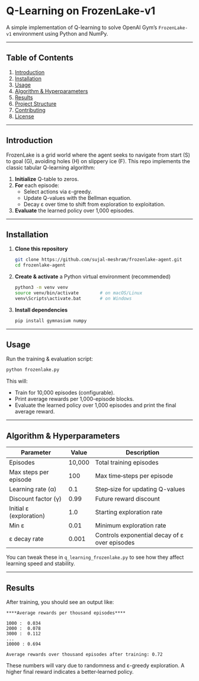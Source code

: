 
# Q-Learning on FrozenLake-v1

A simple implementation of Q-learning to solve OpenAI Gym’s `FrozenLake-v1` environment using Python and NumPy.

---

## Table of Contents

1. [Introduction](#introduction)  
2. [Installation](#installation)  
3. [Usage](#usage)  
4. [Algorithm & Hyperparameters](#algorithm--hyperparameters)  
5. [Results](#results)  
6. [Project Structure](#project-structure)  
7. [Contributing](#contributing)  
8. [License](#license)  

---

## Introduction

FrozenLake is a grid world where the agent seeks to navigate from start (S) to goal (G), avoiding holes (H) on slippery ice (F). This repo implements the classic tabular Q-learning algorithm:

1. **Initialize** Q-table to zeros.  
2. **For** each episode:  
   - Select actions via ε-greedy.  
   - Update Q-values with the Bellman equation.  
   - Decay ε over time to shift from exploration to exploitation.  
3. **Evaluate** the learned policy over 1,000 episodes.

---

## Installation

1. **Clone this repository**  
   ```bash
   git clone https://github.com/sujal-meshram/frozenlake-agent.git
   cd frozenlake-agent
   ```

2. **Create & activate** a Python virtual environment (recommended)

   ```bash
   python3 -m venv venv
   source venv/bin/activate        # on macOS/Linux
   venv\Scripts\activate.bat       # on Windows
   ```

3. **Install dependencies**

   ```bash
   pip install gymnasium numpy
   ```

---

## Usage

Run the training & evaluation script:

```bash
python frozenlake.py
```

This will:

* Train for 10,000 episodes (configurable).
* Print average rewards per 1,000-episode blocks.
* Evaluate the learned policy over 1,000 episodes and print the final average reward.

---

## Algorithm & Hyperparameters

| Parameter               | Value  | Description                                   |
| ----------------------- | ------ | --------------------------------------------- |
| Episodes                | 10,000 | Total training episodes                       |
| Max steps per episode   | 100    | Max time‐steps per episode                    |
| Learning rate (α)       | 0.1    | Step‐size for updating Q-values               |
| Discount factor (γ)     | 0.99   | Future reward discount                        |
| Initial ε (exploration) | 1.0    | Starting exploration rate                     |
| Min ε                   | 0.01   | Minimum exploration rate                      |
| ε decay rate            | 0.001  | Controls exponential decay of ε over episodes |

You can tweak these in `q_learning_frozenlake.py` to see how they affect learning speed and stability.

---

## Results

After training, you should see an output like:

```
****Average rewards per thousand episodes****

1000 :  0.034
2000 :  0.078
3000 :  0.112
...
10000 : 0.694

Average rewards over thousand episodes after training: 0.72
```

These numbers will vary due to randomness and ε-greedy exploration. A higher final reward indicates a better‐learned policy.
